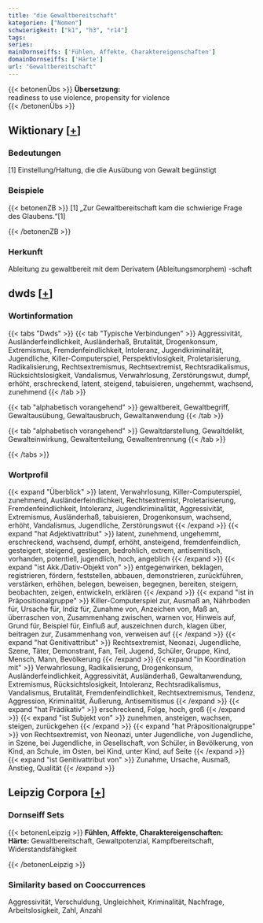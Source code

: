 ```yaml
---
title: "die Gewaltbereitschaft"
kategorien: ["Nomen"]
schwierigkeit: ["k1", "h3", "r14"]
tags:
series:
mainDornseiffs: ['Fühlen, Affekte, Charaktereigenschaften']
domainDornseiffs: ['Härte']
url: "Gewaltbereitschaft"
---
```


{{< betonenÜbs >}}
**Übersetzung:**  
readiness to use violence, propensity for violence  
{{< /betonenÜbs >}}

## Wiktionary [[+](https://de.wiktionary.org/wiki/Gewaltbereitschaft)]

### Bedeutungen
[1] Einstellung/Haltung, die die Ausübung von Gewalt begünstigt  

### Beispiele
{{< betonenZB >}}
[1] „Zur Gewaltbereitschaft kam die schwierige Frage des Glaubens.“[1]  

{{< /betonenZB >}}
### Herkunft
Ableitung zu gewaltbereit mit dem Derivatem (Ableitungsmorphem) -schaft  



## dwds [[+](https://www.dwds.de/wb/Gewaltbereitschaft)]

### Wortinformation
{{< tabs "Dwds" >}}
{{< tab "Typische Verbindungen" >}}
Aggressivität, Ausländerfeindlichkeit, Ausländerhaß, Brutalität, Drogenkonsum, Extremismus, Fremdenfeindlichkeit, Intoleranz, Jugendkriminalität, Jugendliche, Killer-Computerspiel, Perspektivlosigkeit, Proletarisierung, Radikalisierung, Rechtsextremismus, Rechtsextremist, Rechtsradikalismus, Rücksichtslosigkeit, Vandalismus, Verwahrlosung, Zerstörungswut, dumpf, erhöht, erschreckend, latent, steigend, tabuisieren, ungehemmt, wachsend, zunehmend
{{< /tab >}}

{{< tab "alphabetisch vorangehend" >}}
gewaltbereit, Gewaltbegriff, Gewaltausübung, Gewaltausbruch, Gewaltanwendung
{{< /tab >}}

{{< tab "alphabetisch vorangehend" >}}
Gewaltdarstellung, Gewaltdelikt, Gewalteinwirkung, Gewaltenteilung, Gewaltentrennung
{{< /tab >}}

{{< /tabs >}}

### Wortprofil
{{< expand "Überblick" >}} latent, Verwahrlosung, Killer-Computerspiel, zunehmend, Ausländerfeindlichkeit, Rechtsextremist, Proletarisierung, Fremdenfeindlichkeit, Intoleranz, Jugendkriminalität, Aggressivität, Extremismus, Ausländerhaß, tabuisieren, Drogenkonsum, wachsend, erhöht, Vandalismus, Jugendliche, Zerstörungswut {{< /expand >}}
{{< expand "hat Adjektivattribut" >}} latent, zunehmend, ungehemmt, erschreckend, wachsend, dumpf, erhöht, ansteigend, fremdenfeindlich, gesteigert, steigend, gestiegen, bedrohlich, extrem, antisemitisch, vorhanden, potentiell, jugendlich, hoch, angeblich {{< /expand >}}
{{< expand "ist Akk./Dativ-Objekt von" >}} entgegenwirken, beklagen, registrieren, fördern, feststellen, abbauen, demonstrieren, zurückführen, verstärken, erhöhen, belegen, beweisen, begegnen, bereiten, steigern, beobachten, zeigen, entwickeln, erklären {{< /expand >}}
{{< expand "ist in Präpositionalgruppe" >}} Killer-Computerspiel zur, Ausmaß an, Nährboden für, Ursache für, Indiz für, Zunahme von, Anzeichen von, Maß an, überraschen von, Zusammenhang zwischen, warnen vor, Hinweis auf, Grund für, Beispiel für, Einfluß auf, auszeichnen durch, klagen über, beitragen zur, Zusammenhang von, verweisen auf {{< /expand >}}
{{< expand "hat Genitivattribut" >}} Rechtsextremist, Neonazi, Jugendliche, Szene, Täter, Demonstrant, Fan, Teil, Jugend, Schüler, Gruppe, Kind, Mensch, Mann, Bevölkerung {{< /expand >}}
{{< expand "in Koordination mit" >}} Verwahrlosung, Radikalisierung, Drogenkonsum, Ausländerfeindlichkeit, Aggressivität, Ausländerhaß, Gewaltanwendung, Extremismus, Rücksichtslosigkeit, Intoleranz, Rechtsradikalismus, Vandalismus, Brutalität, Fremdenfeindlichkeit, Rechtsextremismus, Tendenz, Aggression, Kriminalität, Äußerung, Antisemitismus {{< /expand >}}
{{< expand "hat Prädikativ" >}} erschreckend, Folge, hoch, groß {{< /expand >}}
{{< expand "ist Subjekt von" >}} zunehmen, ansteigen, wachsen, steigen, zurückgehen {{< /expand >}}
{{< expand "hat Präpositionalgruppe" >}} von Rechtsextremist, von Neonazi, unter Jugendliche, von Jugendliche, in Szene, bei Jugendliche, in Gesellschaft, von Schüler, in Bevölkerung, von Kind, an Schule, im Osten, bei Kind, unter Kind, auf Seite {{< /expand >}}
{{< expand "ist Genitivattribut von" >}} Zunahme, Ursache, Ausmaß, Anstieg, Qualität {{< /expand >}}

## Leipzig Corpora [[+](https://corpora.uni-leipzig.de/en/res?word=Gewaltbereitschaft&corpusId=deu_newscrawl-public_2018)]

### Dornseiff Sets
{{< betonenLeipzig >}}
**Fühlen, Affekte, Charaktereigenschaften:**  
**Härte:** Gewaltbereitschaft, Gewaltpotenzial, Kampfbereitschaft, Widerstandsfähigkeit  

{{< /betonenLeipzig >}}

### Similarity based on Cooccurrences
Aggressivität, Verschuldung, Ungleichheit, Kriminalität, Nachfrage, Arbeitslosigkeit, Zahl, Anzahl

